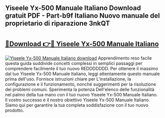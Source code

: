 ## Yiseele Yx-500 Manuale Italiano Download gratuit PDF - Part-b9f Italiano Nuovo manuale del proprietario di riparazione 3nkQT

# <h2><a href="http://dffiw23.blite.top/?on=Yiseele+Yx-500+Manuale+Italiano">🔗Download 👉🔴 Yiseele Yx-500 Manuale Italiano</a></h2>

[![Yiseele Yx-500 Manuale Italiano download](https://i.imgur.com/lujVjoI.png)](http://dffiw23.blite.top/?on=Yiseele+Yx-500+Manuale+Italiano)
Apprendimento reso facile questa guida suddivide concetti complessi in semplici passaggi per comprendere facilmente il tuo nuovo REDDDDDDD. Per ottenere il massimo dal tuo Yiseele Yx-500 Manuale Italiano, leggi attentamente questo manuale prima dell'uso. Fornisce istruzioni chiare per L'installazione, la configurazione e il funzionamento, nonché suggerimenti per la risoluzione dei problemi comuni. Sperimenta la potenza Dell'elenco delle funzionalità nel palmo della tua mano con il tuo nuovo Yiseele Yx-500 Manuale Italiano. Il vostro successo è il nostro obiettivo Yiseele Yx-500 Manuale Italiano. Siamo qui per garantire la tua completa soddisfazione con il tuo nuovo prodotto.
